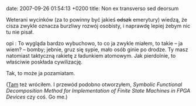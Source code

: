 date: 2007-09-26 01:54:13 +0200
title: Non ex transverso sed deorsum

Weterani wycinków (za to powinny być jakieś <del>odszk</del> emerytury) wiedzą, że cisza zwykle oznacza burzliwy rozwój osobisty, i naprawdę lepiej żebym nic tu nie pisał.

opi
: To wygląda bardzo wybuchowo, to co ja zwykle miałem, to takie – ja wiem? – bomby; jebnie, gruz się sypie, mało osób ginie po drodze. Ty masz natomiast taktyczną rakietę z ładunkiem atomowym. Jak pierdolnie, to właściwie poskłada cywilizację.

Tak, to może ja pozamiatam.

([Tam](1-125 'śmierć megapiksela') też wróciłem. I przewód podobno otworzyłem, <cite>Symbolic Functional Decomposition Method for Implementation of Finite State Machines in FPGA Devices</cite> czy coś. Go me.)
